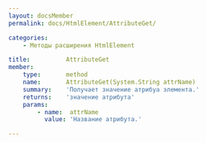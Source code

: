 ```yaml
---
layout: docsMember
permalink: docs/HtmlElement/AttributeGet/

categories:
    - Методы расширения HtmlElement

title:          AttributeGet
member:
    type:       method
    name:       AttributeGet(System.String attrName)
    summary:    'Получает значение атрибуа элемента.'
    returns:    'значение атрибута'
    params:
        - name:  attrName
          value: 'Название атрибута.'

---
```


